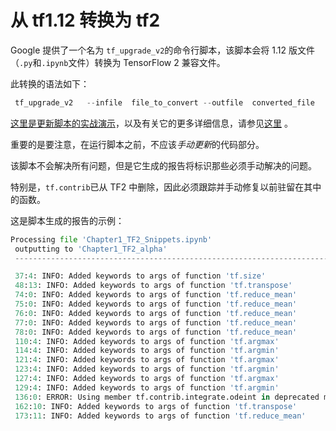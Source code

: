 # 从 tf1.12 转换为 tf2

Google 提供了一个名为 `tf_upgrade_v2`的命令行脚本，该脚本会将 1.12 版文件（`.py`和`.ipynb`文件）转换为 TensorFlow 2 兼容文件。

此转换的语法如下：

```py
 tf_upgrade_v2   --infile  file_to_convert --outfile  converted_file
```

[这里是更新脚本的实战演示](https://www.youtube.com/watch?v=JmSNUeBG-PQ&list=PLQY2H8rRoyvzoUYI26kHmKSJBedn3SQuB&index=32&t=71s)，以及有关它的更多详细信息，请参见[这里](https://github.com/tensorflow/docs/blob/master/site/en/r2/guide/upgrade.md) 。

重要的是要注意，在运行脚本之前，不应该*手动更新*的代码部分。

该脚本不会解决所有问题，但是它生成的报告将标识那些必须手动解决的问题。

特别是，`tf.contrib`已从 TF2 中删除，因此必须跟踪并手动修复以前驻留在其中的函数。

这是脚本生成的报告的示例：

```py
Processing file 'Chapter1_TF2_Snippets.ipynb'
 outputting to 'Chapter1_TF2_alpha'
 --------------------------------------------------------------------------------

 37:4: INFO: Added keywords to args of function 'tf.size'
 48:13: INFO: Added keywords to args of function 'tf.transpose'
 74:0: INFO: Added keywords to args of function 'tf.reduce_mean'
 75:0: INFO: Added keywords to args of function 'tf.reduce_mean'
 76:0: INFO: Added keywords to args of function 'tf.reduce_mean'
 77:0: INFO: Added keywords to args of function 'tf.reduce_mean'
 78:0: INFO: Added keywords to args of function 'tf.reduce_mean'
 110:4: INFO: Added keywords to args of function 'tf.argmax'
 114:4: INFO: Added keywords to args of function 'tf.argmin'
 121:4: INFO: Added keywords to args of function 'tf.argmax'
 123:4: INFO: Added keywords to args of function 'tf.argmin'
 127:4: INFO: Added keywords to args of function 'tf.argmax'
 129:4: INFO: Added keywords to args of function 'tf.argmin'
 136:0: ERROR: Using member tf.contrib.integrate.odeint in deprecated module tf.contrib. tf.contrib.integrate.odeint cannot be converted automatically. tf.contrib will not be distributed with TensorFlow 2.0, please consider an alternative in non-contrib TensorFlow, a community-maintained repository, or fork the required code.
 162:10: INFO: Added keywords to args of function 'tf.transpose'
 173:11: INFO: Added keywords to args of function 'tf.reduce_mean'
```